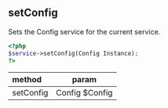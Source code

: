 ## setConfig

Sets the Config service for the current service.

```php
<?php
$service->setConfig(Config Instance);
?>
```

| method | param |
|:-----|:-----:|
| setConfig | Config $Config |

